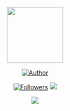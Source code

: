 <p align="center"><img src="https://avatars.githubusercontent.com/u/80184758?s=400&u=c8438113ec47d10f58e51934c129459dcb3b876a&v=4"width="128" height="128"/></p>
<p align="center">
<a href="https://github.com/KZREVOXTICAL"><img title="Author" src="https://img.shields.io/badge/Author-kzrevoxtical-green.svg?style=for-the-badge&logo=github"></a>
</p>
<p align="center">
<a href="https://github.com/KZREVOXTICAL/followers"><img title="Followers" src="https://img.shields.io/github/followers/KZREVOXTICAL?color=blue&style=flat-square"></a>
<img src="https://komarev.com/ghpvc/?username=KZREVOXTICAL"/></p>
<p align="center"><img src="https://github-readme-stats.vercel.app/api/top-langs/?username=KZREVOXTICAL&layout=compact"/></p>
